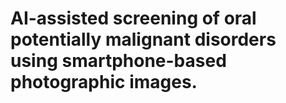 # AI-assisted screening of oral potentially malignant disorders using smartphone-based photographic images.
